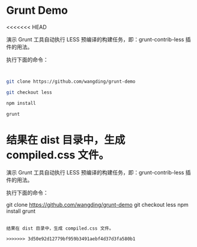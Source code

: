 ﻿# Grunt Demo
<<<<<<< HEAD


演示 Grunt 工具自动执行 LESS 预编译的构建任务，即：grunt-contrib-less 插件的用法。



执行下面的命令：



```bash


git clone https://github.com/wangding/grunt-demo

git checkout less

npm install

grunt


```


结果在 dist 目录中，生成 compiled.css 文件。
=======

演示 Grunt 工具自动执行 LESS 预编译的构建任务，即：grunt-contrib-less 插件的用法。

执行下面的命令：

git clone https://github.com/wangding/grunt-demo
git checkout less
npm install
grunt
```

结果在 dist 目录中，生成 compiled.css 文件。

>>>>>>> 3d50e92d12779bf959b3491aebf4d37d3fa580b1
